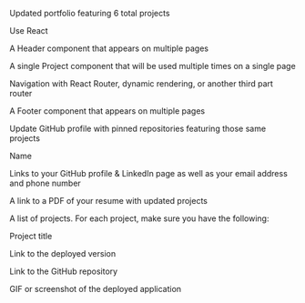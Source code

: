 Updated portfolio featuring 6 total projects

Use React

A Header component that appears on multiple pages

A single Project component that will be used multiple times on a single page

Navigation with React Router, dynamic rendering, or another third part router

A Footer component that appears on multiple pages

Update GitHub profile with pinned repositories featuring those same projects

Name

Links to your GitHub profile & LinkedIn page as well as your email address and phone number

A link to a PDF of your resume with updated projects

A list of projects. For each project, make sure you have the following:

Project title

Link to the deployed version

Link to the GitHub repository

GIF or screenshot of the deployed application
